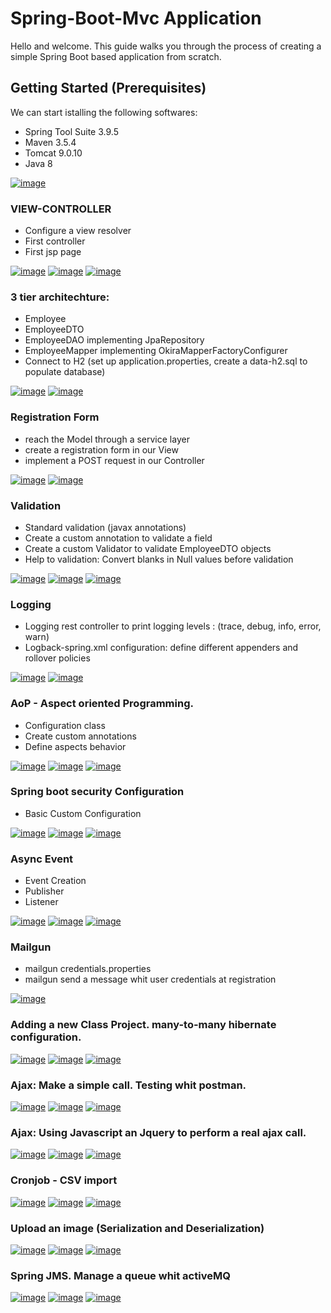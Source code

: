 # Spring-Boot-Mvc Application

Hello and welcome.
This guide walks you through the process of creating a simple Spring Boot based application from scratch. 

## Getting Started (Prerequisites)

We can start istalling the following softwares:

- Spring Tool Suite 3.9.5
- Maven 3.5.4
- Tomcat 9.0.10
- Java 8 

[![image](https://image.ibb.co/ktS01L/sett.png)](installation.md)

### VIEW-CONTROLLER

- Configure a view resolver
- First controller
- First jsp page

[![image](https://image.ibb.co/c2Bxg9/springgood.png)](https://www.baeldung.com/spring-mvc-view-resolver-tutorial)
[![image](https://image.ibb.co/cKBtKU/wiki.png)](https://en.wikipedia.org/wiki/Model%E2%80%93view%E2%80%93controller)
[![image](https://image.ibb.co/kbE3op/solution_2480514_1280.png)](viewresolver.md)

### 3 tier architechture:

- Employee
- EmployeeDTO
- EmployeeDAO implementing JpaRepository
- EmployeeMapper implementing OkiraMapperFactoryConfigurer
- Connect to H2 (set up application.properties, create a data-h2.sql to populate database)

[![image](https://image.ibb.co/cKBtKU/wiki.png)](https://en.wikipedia.org/wiki/Multitier_architecture#Three-tier_architecture)
[![image](https://image.ibb.co/kbE3op/solution_2480514_1280.png)](3layers.md)

### Registration Form

- reach the Model through a service layer
- create a registration form in our View
- implement a POST request in our Controller

[![image](https://image.ibb.co/c2Bxg9/springgood.png)](https://www.baeldung.com/spring-mvc-form-tutorial)
[![image](https://image.ibb.co/kbE3op/solution_2480514_1280.png)](registration.md)

### Validation

- Standard validation (javax annotations)
- Create a custom annotation to validate a field
- Create a custom Validator to validate EmployeeDTO objects
- Help to validation: Convert blanks in Null values before validation

[![image](https://image.ibb.co/c2Bxg9/springgood.png)](https://www.baeldung.com/javax-validation)
[![image](https://image.ibb.co/cKBtKU/wiki.png)](https://en.wikipedia.org/wiki/Data_validation)
[![image](https://image.ibb.co/kbE3op/solution_2480514_1280.png)](validation.md)

### Logging

- Logging rest controller to print logging levels : (trace, debug, info, error, warn)
- Logback-spring.xml configuration: define different appenders and rollover policies

[![image](https://image.ibb.co/c2Bxg9/springgood.png)](https://www.mkyong.com/logging/logback-xml-example/)
[![image](https://image.ibb.co/kbE3op/solution_2480514_1280.png)](logging.md)

### AoP - Aspect oriented Programming.

- Configuration class
- Create custom annotations
- Define aspects behavior

[![image](https://image.ibb.co/c2Bxg9/springgood.png)](https://www.baeldung.com/spring-aop-annotation)
[![image](https://image.ibb.co/cKBtKU/wiki.png)](https://en.wikipedia.org/wiki/Aspect-oriented_programming)
[![image](https://image.ibb.co/kbE3op/solution_2480514_1280.png)](aop.md)

### Spring boot security Configuration

- Basic Custom Configuration

[![image](https://image.ibb.co/c2Bxg9/springgood.png)](https://www.baeldung.com/security-spring)
[![image](https://image.ibb.co/cKBtKU/wiki.png)](https://en.wikipedia.org/wiki/Cross-cutting_concern)
[![image](https://image.ibb.co/kbE3op/solution_2480514_1280.png)](security.md)

### Async Event

- Event Creation
- Publisher
- Listener

[![image](https://image.ibb.co/c2Bxg9/springgood.png)](https://www.baeldung.com/spring-events)
[![image](https://image.ibb.co/cKBtKU/wiki.png)](https://it.wikipedia.org/wiki/Publish/subscribe)
[![image](https://image.ibb.co/kbE3op/solution_2480514_1280.png)](async.md)

### Mailgun

- mailgun credentials.properties
- mailgun send a message whit user credentials at registration

[![image](https://image.ibb.co/kbE3op/solution_2480514_1280.png)](mailgun.md)

### Adding a new Class Project. many-to-many hibernate configuration.

[![image](https://image.ibb.co/c2Bxg9/springgood.png)](https://www.baeldung.com/hibernate-many-to-many)
[![image](https://image.ibb.co/cKBtKU/wiki.png)](https://en.wikipedia.org/wiki/Many-to-many_(data_model))
[![image](https://image.ibb.co/kbE3op/solution_2480514_1280.png)](m2m.md)

### Ajax: Make a simple call. Testing whit postman.

[![image](https://image.ibb.co/c2Bxg9/springgood.png)]()
[![image](https://image.ibb.co/cKBtKU/wiki.png)]()
[![image](https://image.ibb.co/kbE3op/solution_2480514_1280.png)](postman.md)

### Ajax: Using Javascript an Jquery to perform a real ajax call.

[![image](https://image.ibb.co/c2Bxg9/springgood.png)]()
[![image](https://image.ibb.co/cKBtKU/wiki.png)]()
[![image](https://image.ibb.co/kbE3op/solution_2480514_1280.png)](js.md)

### Cronjob - CSV import

[![image](https://image.ibb.co/c2Bxg9/springgood.png)]()
[![image](https://image.ibb.co/cKBtKU/wiki.png)]()
[![image](https://image.ibb.co/kbE3op/solution_2480514_1280.png)](cronjob.md)

### Upload an image (Serialization and Deserialization)

[![image](https://image.ibb.co/c2Bxg9/springgood.png)]()
[![image](https://image.ibb.co/cKBtKU/wiki.png)]()
[![image](https://image.ibb.co/kbE3op/solution_2480514_1280.png)](upload.md) 

### Spring JMS. Manage a queue whit activeMQ

[![image](https://image.ibb.co/c2Bxg9/springgood.png)]()
[![image](https://image.ibb.co/cKBtKU/wiki.png)]()
[![image](https://image.ibb.co/kbE3op/solution_2480514_1280.png)](jms.md)


